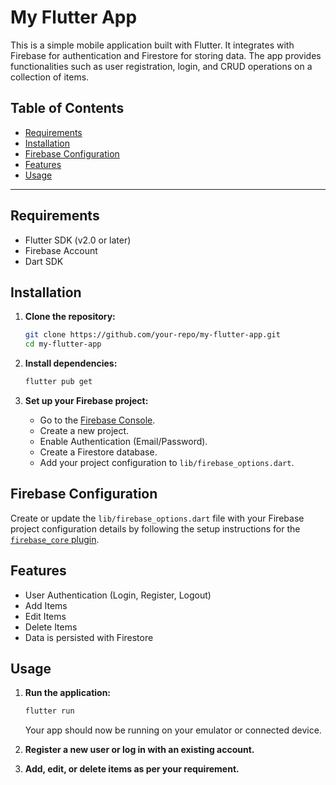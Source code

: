 # My Flutter App

This is a simple mobile application built with Flutter. It integrates with Firebase for authentication and Firestore for storing data. The app provides functionalities such as user registration, login, and CRUD operations on a collection of items.

## Table of Contents
- [Requirements](#requirements)
- [Installation](#installation)
- [Firebase Configuration](#firebase-configuration)
- [Features](#features)
- [Usage](#usage)

---

## Requirements

- Flutter SDK (v2.0 or later)
- Firebase Account
- Dart SDK

## Installation

1. **Clone the repository:**
    ```sh
    git clone https://github.com/your-repo/my-flutter-app.git
    cd my-flutter-app
    ```

2. **Install dependencies:**
    ```sh
    flutter pub get
    ```

3. **Set up your Firebase project:**
    - Go to the [Firebase Console](https://console.firebase.google.com/).
    - Create a new project.
    - Enable Authentication (Email/Password).
    - Create a Firestore database.
    - Add your project configuration to `lib/firebase_options.dart`.

## Firebase Configuration

Create or update the `lib/firebase_options.dart` file with your Firebase project configuration details by following the setup instructions for the [`firebase_core` plugin](https://firebase.flutter.dev/docs/overview).

## Features

- User Authentication (Login, Register, Logout)
- Add Items
- Edit Items
- Delete Items
- Data is persisted with Firestore

## Usage

1. **Run the application:**
    ```sh
    flutter run
    ```

    Your app should now be running on your emulator or connected device.

2. **Register a new user or log in with an existing account.**
3. **Add, edit, or delete items as per your requirement.**
